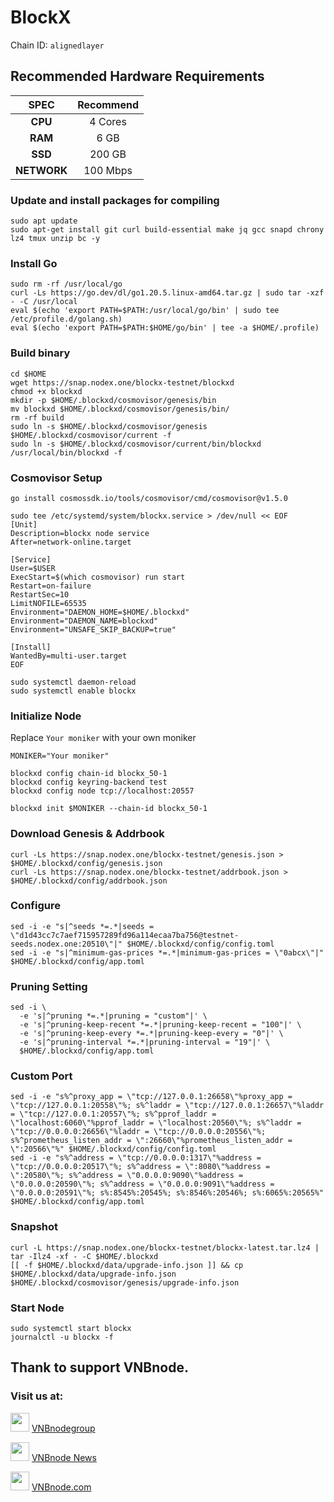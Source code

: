 # BlockX
Chain ID: `alignedlayer`

## Recommended Hardware Requirements

|   SPEC      |       Recommend          |
| :---------: | :-----------------------:|
|   **CPU**   |        4 Cores           |
|   **RAM**   |        6 GB             |
|   **SSD**   |        200 GB            |
| **NETWORK** |        100 Mbps          |

### Update and install packages for compiling
```
sudo apt update
sudo apt-get install git curl build-essential make jq gcc snapd chrony lz4 tmux unzip bc -y
```

### Install Go
```
sudo rm -rf /usr/local/go
curl -Ls https://go.dev/dl/go1.20.5.linux-amd64.tar.gz | sudo tar -xzf - -C /usr/local
eval $(echo 'export PATH=$PATH:/usr/local/go/bin' | sudo tee /etc/profile.d/golang.sh)
eval $(echo 'export PATH=$PATH:$HOME/go/bin' | tee -a $HOME/.profile)
```

### Build binary
```
cd $HOME
wget https://snap.nodex.one/blockx-testnet/blockxd
chmod +x blockxd
mkdir -p $HOME/.blockxd/cosmovisor/genesis/bin
mv blockxd $HOME/.blockxd/cosmovisor/genesis/bin/
rm -rf build
sudo ln -s $HOME/.blockxd/cosmovisor/genesis $HOME/.blockxd/cosmovisor/current -f
sudo ln -s $HOME/.blockxd/cosmovisor/current/bin/blockxd /usr/local/bin/blockxd -f
```

### Cosmovisor Setup
```
go install cosmossdk.io/tools/cosmovisor/cmd/cosmovisor@v1.5.0
```
```
sudo tee /etc/systemd/system/blockx.service > /dev/null << EOF
[Unit]
Description=blockx node service
After=network-online.target
 
[Service]
User=$USER
ExecStart=$(which cosmovisor) run start
Restart=on-failure
RestartSec=10
LimitNOFILE=65535
Environment="DAEMON_HOME=$HOME/.blockxd"
Environment="DAEMON_NAME=blockxd"
Environment="UNSAFE_SKIP_BACKUP=true"
 
[Install]
WantedBy=multi-user.target
EOF
```
```
sudo systemctl daemon-reload
sudo systemctl enable blockx
```

### Initialize Node
Replace `Your moniker` with your own moniker
```
MONIKER="Your moniker"
```
```
blockxd config chain-id blockx_50-1
blockxd config keyring-backend test
blockxd config node tcp://localhost:20557
```
```
blockxd init $MONIKER --chain-id blockx_50-1
```

### Download Genesis & Addrbook
```
curl -Ls https://snap.nodex.one/blockx-testnet/genesis.json > $HOME/.blockxd/config/genesis.json
curl -Ls https://snap.nodex.one/blockx-testnet/addrbook.json > $HOME/.blockxd/config/addrbook.json
```

### Configure
```
sed -i -e "s|^seeds *=.*|seeds = \"d1d43cc7c7aef715957289fd96a114ecaa7ba756@testnet-seeds.nodex.one:20510\"|" $HOME/.blockxd/config/config.toml
sed -i -e "s|^minimum-gas-prices *=.*|minimum-gas-prices = \"0abcx\"|" $HOME/.blockxd/config/app.toml
```

### Pruning Setting
```
sed -i \
  -e 's|^pruning *=.*|pruning = "custom"|' \
  -e 's|^pruning-keep-recent *=.*|pruning-keep-recent = "100"|' \
  -e 's|^pruning-keep-every *=.*|pruning-keep-every = "0"|' \
  -e 's|^pruning-interval *=.*|pruning-interval = "19"|' \
  $HOME/.blockxd/config/app.toml
```

### Custom Port
```
sed -i -e "s%^proxy_app = \"tcp://127.0.0.1:26658\"%proxy_app = \"tcp://127.0.0.1:20558\"%; s%^laddr = \"tcp://127.0.0.1:26657\"%laddr = \"tcp://127.0.0.1:20557\"%; s%^pprof_laddr = \"localhost:6060\"%pprof_laddr = \"localhost:20560\"%; s%^laddr = \"tcp://0.0.0.0:26656\"%laddr = \"tcp://0.0.0.0:20556\"%; s%^prometheus_listen_addr = \":26660\"%prometheus_listen_addr = \":20566\"%" $HOME/.blockxd/config/config.toml
sed -i -e "s%^address = \"tcp://0.0.0.0:1317\"%address = \"tcp://0.0.0.0:20517\"%; s%^address = \":8080\"%address = \":20580\"%; s%^address = \"0.0.0.0:9090\"%address = \"0.0.0.0:20590\"%; s%^address = \"0.0.0.0:9091\"%address = \"0.0.0.0:20591\"%; s%:8545%:20545%; s%:8546%:20546%; s%:6065%:20565%" $HOME/.blockxd/config/app.toml
```

### Snapshot
```
curl -L https://snap.nodex.one/blockx-testnet/blockx-latest.tar.lz4 | tar -Ilz4 -xf - -C $HOME/.blockxd
[[ -f $HOME/.blockxd/data/upgrade-info.json ]] && cp $HOME/.blockxd/data/upgrade-info.json $HOME/.blockxd/cosmovisor/genesis/upgrade-info.json
```

### Start Node
```
sudo systemctl start blockx
journalctl -u blockx -f
```

## Thank to support VNBnode.
### Visit us at:

<img src="https://user-images.githubusercontent.com/50621007/183283867-56b4d69f-bc6e-4939-b00a-72aa019d1aea.png" width="30"/> <a href="https://t.me/VNBnodegroup" target="_blank">VNBnodegroup</a>

<img src="https://user-images.githubusercontent.com/50621007/183283867-56b4d69f-bc6e-4939-b00a-72aa019d1aea.png" width="30"/> <a href="https://t.me/Vnbnode" target="_blank">VNBnode News</a>

<img src="https://github.com/vnbnode/binaries/blob/main/Logo/VNBnode.jpg" width="30"/> <a href="https://VNBnode.com" target="_blank">VNBnode.com</a>

